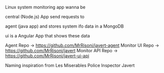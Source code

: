 Linux system monitoring  app wanna be

central (Node.js) App send requests to 

agent (java app) and stores system ifo data in a MongoDB

ui is a Angular App that shows these data


Agent Repo  -> https://github.com/MrRisoni/javert-agent
Monitor UI Repo  -> https://github.com/MrRisoni/javert
Monitor  API Repo  -> https://github.com/MrRisoni/javert-ui-api




Naming inspiration from Les Miserables Police Inspector Javert
